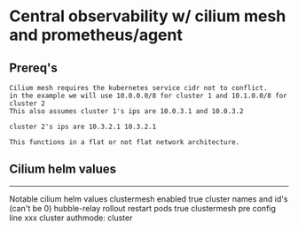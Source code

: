 # Central observability w/ cilium mesh and prometheus/agent

## Prereq's
```
Cilium mesh requires the kubernetes service cidr not to conflict.
in the example we will use 10.0.0.0/8 for cluster 1 and 10.1.0.0/8 for cluster 2
This also assumes cluster 1's ips are 10.0.3.1 and 10.0.3.2

cluster 2's ips are 10.3.2.1 10.3.2.1

This functions in a flat or not flat network architecture.
```
## Cilium helm values
---
Notable cilium helm values
clustermesh enabled true
cluster names and id's (can't be 0)
hubble-relay rollout restart pods true
clustermesh pre config line xxx
cluster authmode: cluster
```
